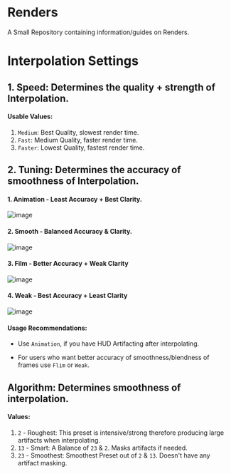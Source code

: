 # Renders
A Small Repository containing information/guides on Renders.

# Interpolation Settings

## 1. Speed: **Determines the quality + strength of Interpolation.**

#### Usable Values:
  1. `Medium`: Best Quality, slowest render time.
  2. `Fast`: Medium Quality, faster render time.
  3. `Faster`: Lowest Quality, fastest render time.

## 2. Tuning: **Determines the accuracy of smoothness of Interpolation.**

#### 1. Animation - Least Accuracy + Best Clarity.

![image](https://user-images.githubusercontent.com/41850963/151795536-38f52419-2ced-4918-9e5b-df5746234080.png)

#### 2. Smooth - Balanced Accuracy & Clarity.

![image](https://user-images.githubusercontent.com/41850963/151795995-70efcddd-2912-4749-84ae-5e6b7f5b6edd.png)

#### 3. Film - Better Accuracy + Weak Clarity

![image](https://user-images.githubusercontent.com/41850963/151796145-9b1292c6-85f4-470a-beac-92fcdbc25efa.png)

#### 4. Weak - Best Accuracy + Least Clarity

![image](https://user-images.githubusercontent.com/41850963/151796188-4adf251f-beab-4c5b-ad6b-dcc519359d69.png)

#### Usage Recommendations:

- Use `Animation`, if you have HUD Artifacting after interpolating.

- For users who want better accuracy of smoothness/blendness of frames use `Flim` or `Weak`.

## Algorithm: Determines smoothness of interpolation.

#### Values:
  1. `2` - Roughest: This preset is intensive/strong therefore producing large artifacts when interpolating.
  2. `13` - Smart: A Balance of `23` & `2`. Masks artifacts if needed.
  3. `23` - Smoothest: Smoothest Preset out of `2` & `13`. Doesn't have any artifact masking.



